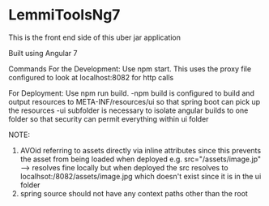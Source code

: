 # LemmiToolsNg7

This is the front end side of this uber jar application

Built using Angular 7 

Commands 
For the Development: Use npm start. This uses the proxy file configured to look at localhost:8082 for http calls

For Deployment: Use npm run build.
-npm build is configured to build and output resources to META-INF/resources/ui so that spring boot can pick up the resources
-ui subfolder is necessary to isolate angular builds to one folder so that security can permit everything within ui folder


NOTE: 
1. AVOid referring to assets directly via inline attributes since this prevents the asset from being loaded when deployed
e.g. src="/assets/image.jp"  --> resolves fine locally
but when deployed the src resolves to localhsot:/8082/assets/image.jpg which doesn't exist since it is in the ui folder
2. spring source should not have any context paths other than the root

